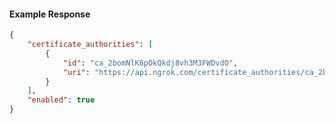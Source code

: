 <!-- Code generated for API Clients. DO NOT EDIT. -->

#### Example Response

```json
{
	"certificate_authorities": [
		{
			"id": "ca_2bomNlK6pOkQkdj8vh3M3FWDvdO",
			"uri": "https://api.ngrok.com/certificate_authorities/ca_2bomNlK6pOkQkdj8vh3M3FWDvdO"
		}
	],
	"enabled": true
}
```
